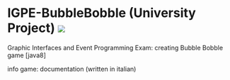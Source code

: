 # IGPE-BubbleBobble (University Project) <a href="https://hits.seeyoufarm.com"><img src="https://hits.seeyoufarm.com/api/count/incr/badge.svg?url=https%3A%2F%2Fgithub.com%2Fgiadagabriele%2FIGPE-BubbleBobble&count_bg=%23C7B13A&title_bg=%23ABABAB&icon=&icon_color=%23E7E7E7&title=hits&edge_flat=false"/></a>
Graphic Interfaces and Event Programming Exam: creating Bubble Bobble game
[java8]

info game: documentation (written in italian)
